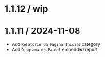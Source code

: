 1.1.12 / wip
==================

1.1.11 / 2024-11-08
==================
* Add `Relatório da Página Inicial` category
* Add `Diagrama do Painel` embedded report